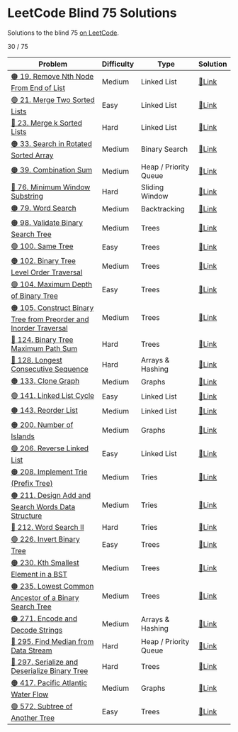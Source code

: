 # LeetCode Blind 75 Solutions
Solutions to the blind 75 [on LeetCode](https://leetcode.com/discuss/general-discussion/460599/blind-75-leetcode-questions).

30 / 75

| Problem | Difficulty | Type | Solution |
| --- | --- | --- | --- |
| [🟠 19. Remove Nth Node From End of List](https://leetcode.com/problems/remove-nth-node-from-end-of-list/) | Medium | Linked List | [🔗Link](019-remove-nth-node-from-end-of-list) |
| [🟢 21. Merge Two Sorted Lists](https://leetcode.com/problems/merge-two-sorted-lists/) | Easy | Linked List | [🔗Link](021-merge-two-sorted-lists) |
| [🔴 23. Merge k Sorted Lists](https://leetcode.com/problems/merge-k-sorted-lists/) | Hard | Linked List | [🔗Link](023-merge-k-sorted-lists) |
| [🟠 33. Search in Rotated Sorted Array](https://leetcode.com/problems/search-in-rotated-sorted-array/) | Medium | Binary Search | [🔗Link](033-search-in-rotated-sorted-array) |
| [🟠 39. Combination Sum](https://leetcode.com/problems/combination-sum/) | Medium | Heap / Priority Queue | [🔗Link](39-combination-sum) |
| [🔴 76. Minimum Window Substring](https://leetcode.com/problems/minimum-window-substring/) | Hard | Sliding Window | [🔗Link](076-minimum-window-substring) |
| [🟠 79. Word Search](https://leetcode.com/problems/word-search/) | Medium | Backtracking | [🔗Link](079-word-search) |
| [🟠 98. Validate Binary Search Tree](https://leetcode.com/problems/validate-binary-search-tree/) | Medium | Trees | [🔗Link](098-validate-binary-search-tree) |
| [🟢 100. Same Tree](https://leetcode.com/problems/same-tree/) | Easy | Trees | [🔗Link](100-same-tree) |
| [🟠 102. Binary Tree Level Order Traversal](https://leetcode.com/problems/binary-tree-level-order-traversal/) | Medium | Trees | [🔗Link](102-binary-tree-level-order-traversal) |
| [🟢 104. Maximum Depth of Binary Tree](https://leetcode.com/problems/maximum-depth-of-binary-tree/) | Easy | Trees | [🔗Link](104-maximum-depth-of-binary-tree) |
| [🟠 105. Construct Binary Tree from Preorder and Inorder Traversal](https://leetcode.com/problems/construct-binary-tree-from-preorder-and-inorder-traversal/) | Medium | Trees | [🔗Link](105-construct-binary-tree-from-preorder-and-inorder-traversal) |
| [🔴 124. Binary Tree Maximum Path Sum](https://leetcode.com/problems/binary-tree-maximum-path-sum/) | Hard | Trees | [🔗Link](124-binary-tree-maximum-path-sum) |
| [🔴 128. Longest Consecutive Sequence](https://leetcode.com/problems/longest-consecutive-sequence/) | Hard | Arrays & Hashing | [🔗Link](128-longest-consecutive-sequence) |
| [🟠 133. Clone Graph](https://leetcode.com/problems/clone-graph/) | Medium | Graphs | [🔗Link](133-clone-graph) |
| [🟢 141. Linked List Cycle](https://leetcode.com/problems/linked-list-cycle/) | Easy | Linked List | [🔗Link](141-linked-list-cycle) |
| [🟠 143. Reorder List](https://leetcode.com/problems/reorder-list/) | Medium | Linked List | [🔗Link](143-reorder-list) |
| [🟠 200. Number of Islands](https://leetcode.com/problems/number-of-islands/) | Medium | Graphs | [🔗Link](200-number-of-islands) |
| [🟢 206. Reverse Linked List](https://leetcode.com/problems/reverse-linked-list/) | Easy | Linked List | [🔗Link](206-reverse-linked-list) |
| [🟠 208. Implement Trie (Prefix Tree)](https://leetcode.com/problems/implement-trie-prefix-tree/) | Medium | Tries | [🔗Link](208-implement-trie-prefix-tree) |
| [🟠 211. Design Add and Search Words Data Structure](https://leetcode.com/problems/design-add-and-search-words-data-structure/) | Medium | Tries | [🔗Link](211-design-add-and-search-words-data-structure) |
| [🔴 212. Word Search II](https://leetcode.com/problems/word-search-ii/) | Hard | Tries | [🔗Link](212-word-search-ii) |
| [🟢 226. Invert Binary Tree](https://leetcode.com/problems/invert-binary-tree/) | Easy | Trees | [🔗Link](226-invert-binary-tree) |
| [🟠 230. Kth Smallest Element in a BST](https://leetcode.com/problems/kth-smallest-element-in-a-bst/) | Medium | Trees | [🔗Link](230-kth-smallest-element-in-a-bst) |
| [🟠 235. Lowest Common Ancestor of a Binary Search Tree](https://leetcode.com/problems/lowest-common-ancestor-of-a-binary-search-tree/) | Medium | Trees | [🔗Link](235-lowest-common-ancestor-of-a-binary-search-tree) |
| [🟠 271. Encode and Decode Strings](https://leetcode.com/problems/encode-and-decode-strings/) | Medium | Arrays & Hashing | [🔗Link](271-encode-and-decode-strings) |
| [🔴 295. Find Median from Data Stream](https://leetcode.com/problems/find-median-from-data-stream/) | Hard | Heap / Priority Queue | [🔗Link](295-find-median-from-data-stream) |
| [🔴 297. Serialize and Deserialize Binary Tree](https://leetcode.com/problems/serialize-and-deserialize-binary-tree/) | Hard | Trees | [🔗Link](297-serialize-and-deserialize-binary-tree) |
| [🟠 417. Pacific Atlantic Water Flow](https://leetcode.com/problems/pacific-atlantic-water-flow/) | Medium | Graphs | [🔗Link](417-pacific-atlantic-water-flow) |
| [🟢 572. Subtree of Another Tree](https://leetcode.com/problems/subtree-of-another-tree/) | Easy | Trees | [🔗Link](572-subtree-of-another-tree) |
